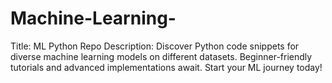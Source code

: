 # Machine-Learning-
Title: ML Python Repo  Description: Discover Python code snippets for diverse machine learning models on different datasets. Beginner-friendly tutorials and advanced implementations await. Start your ML journey today!
